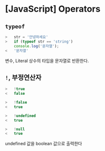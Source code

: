 # \[JavaScript] Operators

## `typeof`
```javascript
>   str = '안녕하세요'
>   if (typeof str == 'string')
    console.log('문자열');
<   '문자열'
```
변수, Literal 상수의 타입을 문자열로 반환한다.

## `!`, 부정연산자
```javascript
>   !true
<   false

>   !false
<   true

>   !undefined
<   true

>   !null
<   true
```
undefined 값을 boolean 값으로 출력한다

